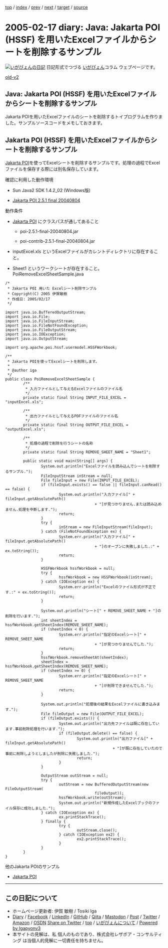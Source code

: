 [top](../index.html) 
 / [index](index.html) 
 / [prev](ig050216.html) 
 / [next](ig050218.html) 
 / [target](https://www.igapyon.jp/igapyon/diary/2005/ig050217.html) 
 / [source](https://github.com/igapyon/diary/blob/master/2005/ig050217.src.md) 

2005-02-17 diary: Java: Jakarta POI (HSSF) を用いたExcelファイルからシートを削除するサンプル
=====================================================================================================
[![いがぴょんの日記](https://www.igapyon.jp/igapyon/diary/images/iga202308_256.jpg "いがぴょん")](https://www.igapyon.jp/igapyon/diary/memo/memoigapyon.html) 日記形式でつづる [いがぴょん](https://www.igapyon.jp/igapyon/diary/memo/memoigapyon.html)コラム ウェブページです。

[old-v2](ig050217-orig.html)

## Java: Jakarta POI (HSSF) を用いたExcelファイルからシートを削除するサンプル

Jakarta POIを用いたExcelファイルのシートを削除するトイプログラムを作りました。サンプルソースコードをメモしておきます。


## Jakarta POI (HSSF) を用いたExcelファイルからシートを削除するサンプル

[Jakarta POI](https://www.igapyon.jp/igapyon/diary/keyword/jakartapoi.html)を使ってExcelシートを削除するサンプルです。処理の過程でExcelファイルを保存する際には別名保存しています。

確認に利用した動作環境

* Sun Java2 SDK 1.4.2_02 (Windows版)
  
* [Jakarta POI 2.5.1 final 20040804](http://www.meisei-u.ac.jp/mirror/apache/dist/jakarta/poi/)

動作条件

* [Jakarta POI](https://www.igapyon.jp/igapyon/diary/keyword/jakartapoi.html) にクラスパスが通してあること
  
  * poi-2.5.1-final-20040804.jar 
    
  * poi-contrib-2.5.1-final-20040804.jar
  

  
* inputExcel.xls というExcelファイルがカレントディレクトリに存在すること。
  
* Sheet1 というワークシートが存在すること。
PoiRemoveExcelSheetSample.java

      
```
/*
 * Jakarta POI 用いた Excelシート削除サンプル
 * Copyright(C) 2005 伊賀敏樹
 * 作成日: 2005/02/17
 */

import java.io.BufferedOutputStream;
import java.io.File;
import java.io.FileInputStream;
import java.io.FileNotFoundException;
import java.io.FileOutputStream;
import java.io.IOException;
import java.io.OutputStream;

import org.apache.poi.hssf.usermodel.HSSFWorkbook;

/**
 * Jakarta POIを使ってExcelシートを削除します。
 * 
 * @author iga
 */
public class PoiRemoveExcelSheetSample {
        /**
         * 入力ファイルとして与えるExcelファイルのファイル名
         */
        private static final String INPUT_FILE_EXCEL = "inputExcel.xls";

        /**
         * 出力ファイルとして与えるPDFファイルのファイル名
         */
        private static final String OUTPUT_FILE_EXCEL = "outputExcel.xls";

        /**
         * 処理の過程で削除を行うシートの名称
         */
        private static final String REMOVE_SHEET_NAME = "Sheet1";

        public static void main(String[] args) {
                System.out.println("Excelファイルを読み込んでシートを削除するサンプル.");
                FileInputStream inStream = null;
                File fileInput = new File(INPUT_FILE_EXCEL);
                if (fileInput.exists() == false || fileInput.canRead() == false) {
                        System.out.println("入力ファイル[" + fileInput.getAbsolutePath()
                                        + "]が見つかりません.または読み込めません.処理を中断します.");
                        return;
                }
                try {
                        inStream = new FileInputStream(fileInput);
                } catch (FileNotFoundException ex) {
                        System.err.println("入力ファイル[" + fileInput.getAbsolutePath()
                                        + "]のオープンに失敗しました.:" + ex.toString());
                        return;
                }

                HSSFWorkbook hssfWorkbook = null;
                try {
                        hssfWorkbook = new HSSFWorkbook(inStream);
                } catch (IOException ex) {
                        System.err.println("Excelのファイル形式が不正です.:" + ex.toString());
                        return;
                }

                System.out.println("シート[" + REMOVE_SHEET_NAME + "]の削除を行います.");
                int sheetIndex = hssfWorkbook.getSheetIndex(REMOVE_SHEET_NAME);
                if (sheetIndex < 0) {
                        System.err.println("指定のExcelシート[" + REMOVE_SHEET_NAME
                                        + "]が見つかりませんでした.");
                        return;
                }
                hssfWorkbook.removeSheetAt(sheetIndex);
                sheetIndex = hssfWorkbook.getSheetIndex(REMOVE_SHEET_NAME);
                if (sheetIndex >= 0) {
                        System.err.println("指定のExcelシート[" + REMOVE_SHEET_NAME
                                        + "]が削除できませんでした.");
                        return;
                }

                System.out.println("処理後の結果をExcelファイルに書き込みます.");
                File fileOutput = new File(OUTPUT_FILE_EXCEL);
                if (fileOutput.exists()) {
                        System.out.println("出力先ファイルは既に存在しています.事前削除処理を行います.");
                        if (fileOutput.delete() == false) {
                                System.out.println("出力ファイル[" + fileInput.getAbsolutePath()
                                                + "]が既に存在していたので事前に削除しようとしましたが削除に失敗しました.");
                                return;
                        }
                }

                OutputStream outStream = null;
                try {
                        outStream = new BufferedOutputStream(new FileOutputStream(
                                        fileOutput));
                        hssfWorkbook.write(outStream);
                        System.out.println("新規作成したExcelブックのファイル保存に成功しました.");
                } catch (IOException ex) {
                        ex.printStackTrace();
                } finally {
                        try {
                                outStream.close();
                        } catch (IOException ex2) {
                                ex2.printStackTrace();
                        }
                }
        }
}
```

      

他のJakarta POIのサンプル

* [Jakarta POI](https://www.igapyon.jp/igapyon/diary/keyword/jakartapoi.html)


----------------------------------------------------------------------------------------------------

## この日記について

* ホームページ更新者: 伊賀 敏樹 / Tosiki Iga
* [Diary](https://www.igapyon.jp/igapyon/diary/) / [Facebook](https://www.facebook.com/igapyon) / [LinkedIn](https://www.linkedin.com/in/toshikiiga) / [GitHub](https://github.com/igapyon) / [Qiita](https://qiita.com/igapyon) / [Mastodon](https://social.vivaldi.net/@igapyon) / [Post](https://post.news/igapyon) / [Twitter](https://twitter.com/ToshikiIga) / [Amazon](https://www.amazon.co.jp/%E4%BC%8A%E8%B3%80-%E6%95%8F%E6%A8%B9/e/B004LTQWCQ) / [OSDN](https://ja.osdn.net/users/iga/)
[Share on Twitter](https://twitter.com/intent/tweet?hashtags=igapyon%2Cdiary%2C%E3%81%84%E3%81%8C%E3%81%B4%E3%82%87%E3%82%93&text=Java%3A+Jakarta+POI+%28HSSF%29+%E3%82%92%E7%94%A8%E3%81%84%E3%81%9FExcel%E3%83%95%E3%82%A1%E3%82%A4%E3%83%AB%E3%81%8B%E3%82%89%E3%82%B7%E3%83%BC%E3%83%88%E3%82%92%E5%89%8A%E9%99%A4%E3%81%99%E3%82%8B%E3%82%B5%E3%83%B3%E3%83%97%E3%83%AB&url=https%3A%2F%2Fwww.igapyon.jp%2Figapyon%2Fdiary%2F2005%2Fig050217.html) / [top](../index.html) / [いがぴょんについて](https://www.igapyon.jp/igapyon/diary/memo/memoigapyon.html) / [Powered by Igapyonv3](https://github.com/igapyon/igapyonv3)
* 本サイトの見解は、私 個人のものであり、株式会社レザボア・コンサルティング は当個人的見解に一切責任を持ちません。 

